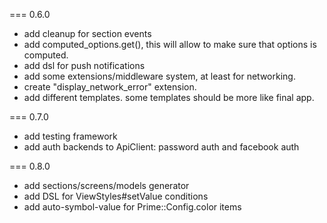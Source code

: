 === 0.6.0
* add cleanup for section events
* add computed_options.get(), this will allow to make sure that options is computed.
* add dsl for push notifications
* add some extensions/middleware system, at least for networking.
* create "display_network_error" extension.
* add different templates. some templates should be more like final app.

=== 0.7.0
* add testing framework
* add auth backends to ApiClient: password auth and facebook auth

=== 0.8.0
* add sections/screens/models generator
* add DSL for ViewStyles#setValue conditions
* add auto-symbol-value for Prime::Config.color items